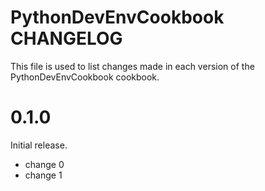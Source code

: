 # PythonDevEnvCookbook CHANGELOG

This file is used to list changes made in each version of the PythonDevEnvCookbook cookbook.

# 0.1.0

Initial release.

- change 0
- change 1

